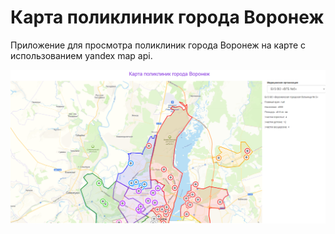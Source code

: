 # Карта поликлиник города Воронеж

Приложение для просмотра поликлиник города Воронеж на карте с использованием yandex map api.

![Скрин1](static/screen1.png)